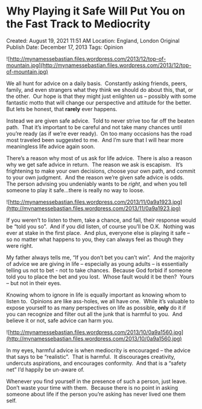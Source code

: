 # Why Playing it Safe Will Put You on the Fast Track to Mediocrity

Created: August 19, 2021 11:51 AM
Location: England, London
Original Publish Date: December 17, 2013
Tags: Opinion

![http://mynamessebastian.files.wordpress.com/2013/12/top-of-mountain.jpg](http://mynamessebastian.files.wordpress.com/2013/12/top-of-mountain.jpg)

We all hunt for advice on a daily basis.  Constantly asking friends, peers, family, and even strangers what they think we should do about this, that, or the other.  Our hope is that they might just enlighten us – possibly with some fantastic motto that will change our perspective and attitude for the better.  But lets be honest, that **rarely** ever happens.

Instead we are given safe advice.  Told to never strive too far off the beaten path.  That it’s important to be careful and not take many chances until you’re ready (as if we’re ever ready).  On too many occasions has the road most traveled been suggested to me.  And I’m sure that I will hear more meaningless life advice again soon.

There’s a reason why most of us ask for life advice.  There is also a reason why we get safe advice in return.  The reason we ask is escapism.   It’s frightening to make your own decisions, choose your own path, and commit to your own judgment.  And the reason we’re given safe advice is odds.  The person advising you undeniably wants to be *right*, and when you tell someone to play it safe…there is really no way to loose.

![http://mynamessebastian.files.wordpress.com/2013/11/0a9a1923.jpg](http://mynamessebastian.files.wordpress.com/2013/11/0a9a1923.jpg)

If you weren’t to listen to them, take a chance, and fail, their response would be “told you so”.  And if you did listen, of course you’ll be O.K.  Nothing was ever at stake in the first place.  And plus, everyone else is playing it safe – so no matter what happens to you, they can always feel as though they were right.

My father always tells me, “If you don’t bet you can’t win”.  And the majority of advice we are giving in life – especially as young adults – is essentially telling us not to bet - not to take chances.  Because God forbid if someone told you to place the bet and you lost.  Whose fault would it be then?  Yours – but not in their eyes.

Knowing whom to ignore in life is equally important as knowing whom to listen to.  Opinions are like ass-holes, we all have one.  While it’s valuable to expose yourself to as many perspectives on life as possible, **only** do it if you can recognize and filter out all the junk that is harmful to you.  And believe it or not, safe advice can harm you.

![http://mynamessebastian.files.wordpress.com/2013/10/0a9a1560.jpg](http://mynamessebastian.files.wordpress.com/2013/10/0a9a1560.jpg)

In my eyes, harmful advice is when mediocrity is encouraged – the advice that says to be “realistic”.  That is harmful.  It discourages creativity, undercuts aspirations, and encourages conformity.  And that is a “safety net” I’d happily be un-aware of.

Whenever you find yourself in the presence of such a person, just leave.  Don’t waste your time with them.  Because there is no point in asking someone about life if the person you’re asking has never lived one them self.